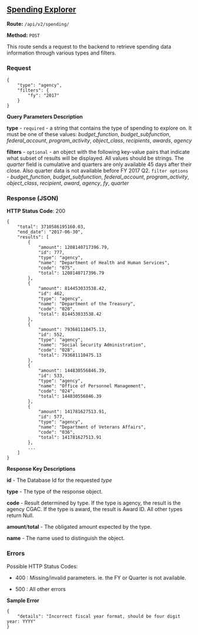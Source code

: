 ## [Spending Explorer](#spending-explorer)

**Route:** `/api/v2/spending/`

**Method:** `POST`

This route sends a request to the backend to retrieve spending data information through various types and filters.

### Request

```
{
    "type": "agency",
    "filters": {
        "fy": "2017"
    }
}
```
**Query Parameters Description**

**type** - `required` - a string that contains the type of spending to explore on. It must be one of these values: *budget_function*, *budget_subfunction*, *federal_account*, *program_activity*, *object_class*, *recipients*, *awards*, *agency*

**filters** - `optional` - an object with the following key-value pairs that indicate what subset of results will be displayed. All values should be strings. The *quarter* field is cumulative and quarters are only available 45 days after their close. Also quarter data is not available before FY 2017 Q2.
  `filter options` - *budget_function*, *budget_subfunction*, *federal_account*, *program_activity*, *object_class*, *recipient*, *award*, *agency*, *fy*, *quarter*


### Response (JSON)

**HTTP Status Code**: 200

```
{
    "total": 3710586195160.03,
    "end_date": "2017-06-30",
    "results": [
        {
            "amount": 1208140717396.79,
            "id": 777,
            "type": "agency",
            "name": "Department of Health and Human Services",
            "code": "075",
            "total": 1208140717396.79
        },
        {
            "amount": 814453033538.42,
            "id": 462,
            "type": "agency",
            "name": "Department of the Treasury",
            "code": "020",
            "total": 814453033538.42
        },
        {
            "amount": 793681110475.13,
            "id": 552,
            "type": "agency",
            "name": "Social Security Administration",
            "code": "028",
            "total": 793681110475.13
        },
        {
            "amount": 144830556846.39,
            "id": 533,
            "type": "agency",
            "name": "Office of Personnel Management",
            "code": "024",
            "total": 144830556846.39
        },
        {
            "amount": 141781627513.91,
            "id": 577,
            "type": "agency",
            "name": "Department of Veterans Affairs",
            "code": "036",
            "total": 141781627513.91
        },
        ...
    ]
}
```

**Response Key Descriptions**

**id** - The Database Id for the requested *type*

**type** - The type of the response object.

**code** - Result determined by type. If the type is agency, the result is the agency CGAC.
If the type is award, the result is Award ID.  All other types return Null.

**amount**/**total** - The obligated amount expected by the type.

**name** - The name used to distinguish the object.


### Errors

Possible HTTP Status Codes:

- 400 : Missing/invalid parameters. ie. the FY or Quarter is not available.

- 500 : All other errors

**Sample Error**
```
{
    "details": "Incorrect fiscal year format, should be four digit year: YYYY"
}
```

